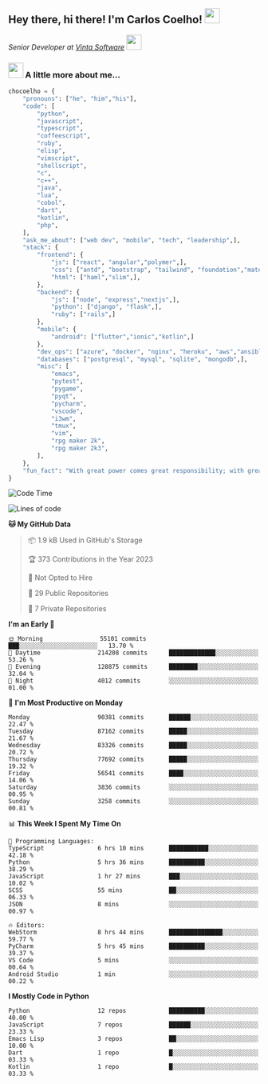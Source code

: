 <h2>Hey there, hi there! I'm Carlos Coelho! <img src="https://emoji.gg/assets/emoji/6680_this_is_fine.png" width="30"></h2>
<p><em>Senior Developer at <a href="http://www.vintasoftware.com">Vinta Software</a> <img src="https://emojis.slackmojis.com/emojis/images/1613461409/13263/bongocat_code.gif?1613461409" width="30"> 
</em></p>

### <img src="https://emojis.slackmojis.com/emojis/images/1597320283/10003/catjam.gif?1597320283" width="30"> A little more about me...  

```python
chocoelho = {
    "pronouns": ["he", "him","his"],
    "code": [
        "python",
        "javascript",
        "typescript",
        "coffeescript",
        "ruby",
        "elisp",
        "vimscript",
        "shellscript",
        "c",
        "c++",
        "java",
        "lua",
        "cobol",
        "dart",
        "kotlin",
        "php",
    ],
    "ask_me_about": ["web dev", "mobile", "tech", "leadership",],
    "stack": {
        "frontend": {
            "js": ["react", "angular","polymer",],
            "css": ["antd", "bootstrap", "tailwind", "foundation","material","sass","less",],
            "html": ["haml","slim",],
        },
        "backend": {
            "js": ["node", "express","nextjs",],
            "python": ["django", "flask",],
            "ruby": ["rails",]
        },
        "mobile": {
            "android": ["flutter","ionic","kotlin",]
        },
        "dev_ops": ["azure", "docker", "nginx", "heroku", "aws","ansible",],
        "databases": ["postgresql", "mysql", "sqlite", "mongodb",],
        "misc": [
            "emacs",
            "pytest",
            "pygame",
            "pyqt",
            "pycharm",
            "vscode",
            "i3wm",
            "tmux",
            "vim",
            "rpg maker 2k",
            "rpg maker 2k3",
        ],
    },
    "fun_fact": "With great power comes great responsibility; with great responsibility can come extreme stress"
}
```

<!--START_SECTION:waka-->
![Code Time](http://img.shields.io/badge/Code%20Time-1%2C817%20hrs%201%20min-blue)

![Lines of code](https://img.shields.io/badge/From%20Hello%20World%20I%27ve%20Written-1.0%20billion%20lines%20of%20code-blue)

**🐱 My GitHub Data** 

> 📦 1.9 kB Used in GitHub's Storage 
 > 
> 🏆 373 Contributions in the Year 2023
 > 
> 🚫 Not Opted to Hire
 > 
> 📜 29 Public Repositories 
 > 
> 🔑 7 Private Repositories 
 > 
**I'm an Early 🐤** 

```text
🌞 Morning                55101 commits       ███░░░░░░░░░░░░░░░░░░░░░░   13.70 % 
🌆 Daytime                214208 commits      █████████████░░░░░░░░░░░░   53.26 % 
🌃 Evening                128875 commits      ████████░░░░░░░░░░░░░░░░░   32.04 % 
🌙 Night                  4012 commits        ░░░░░░░░░░░░░░░░░░░░░░░░░   01.00 % 
```
📅 **I'm Most Productive on Monday** 

```text
Monday                   90381 commits       ██████░░░░░░░░░░░░░░░░░░░   22.47 % 
Tuesday                  87162 commits       █████░░░░░░░░░░░░░░░░░░░░   21.67 % 
Wednesday                83326 commits       █████░░░░░░░░░░░░░░░░░░░░   20.72 % 
Thursday                 77692 commits       █████░░░░░░░░░░░░░░░░░░░░   19.32 % 
Friday                   56541 commits       ████░░░░░░░░░░░░░░░░░░░░░   14.06 % 
Saturday                 3836 commits        ░░░░░░░░░░░░░░░░░░░░░░░░░   00.95 % 
Sunday                   3258 commits        ░░░░░░░░░░░░░░░░░░░░░░░░░   00.81 % 
```


📊 **This Week I Spent My Time On** 

```text
💬 Programming Languages: 
TypeScript               6 hrs 10 mins       ███████████░░░░░░░░░░░░░░   42.18 % 
Python                   5 hrs 36 mins       ██████████░░░░░░░░░░░░░░░   38.29 % 
JavaScript               1 hr 27 mins        ███░░░░░░░░░░░░░░░░░░░░░░   10.02 % 
SCSS                     55 mins             ██░░░░░░░░░░░░░░░░░░░░░░░   06.33 % 
JSON                     8 mins              ░░░░░░░░░░░░░░░░░░░░░░░░░   00.97 % 

🔥 Editors: 
WebStorm                 8 hrs 44 mins       ███████████████░░░░░░░░░░   59.77 % 
PyCharm                  5 hrs 45 mins       ██████████░░░░░░░░░░░░░░░   39.37 % 
VS Code                  5 mins              ░░░░░░░░░░░░░░░░░░░░░░░░░   00.64 % 
Android Studio           1 min               ░░░░░░░░░░░░░░░░░░░░░░░░░   00.22 % 
```

**I Mostly Code in Python** 

```text
Python                   12 repos            ██████████░░░░░░░░░░░░░░░   40.00 % 
JavaScript               7 repos             ██████░░░░░░░░░░░░░░░░░░░   23.33 % 
Emacs Lisp               3 repos             ██░░░░░░░░░░░░░░░░░░░░░░░   10.00 % 
Dart                     1 repo              █░░░░░░░░░░░░░░░░░░░░░░░░   03.33 % 
Kotlin                   1 repo              █░░░░░░░░░░░░░░░░░░░░░░░░   03.33 % 
```




<!--END_SECTION:waka-->
